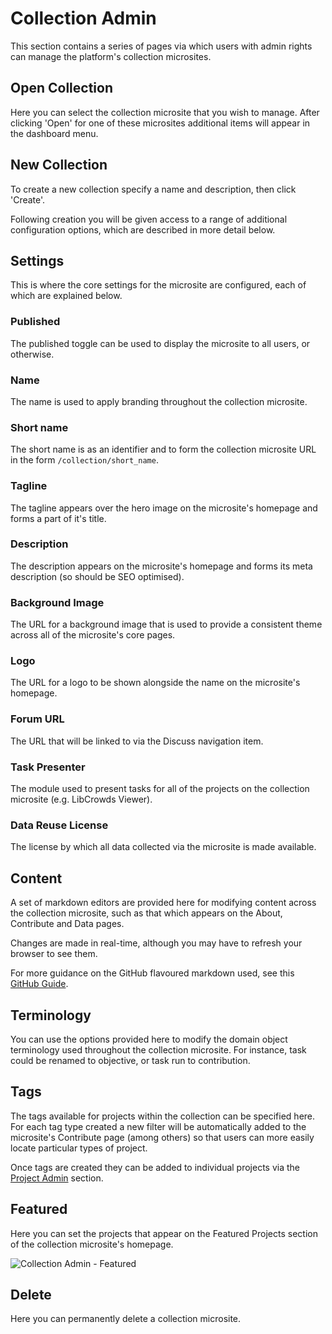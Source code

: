 # Collection Admin

This section contains a series of pages via which users with admin rights can
manage the platform's collection microsites.

## Open Collection

Here you can select the collection microsite that you wish to manage. After
clicking 'Open' for one of these microsites additional items will appear in the
dashboard menu.

## New Collection

To create a new collection specify a name and description, then click 'Create'.

Following creation you will be given access to a range of additional
configuration options, which are described in more detail below.

## Settings

This is where the core settings for the microsite are configured, each of which
are explained below.

### Published

The published toggle can be used to display the microsite to all users, or
otherwise.

### Name

The name is used to apply branding throughout the collection microsite.

### Short name

The short name is as an identifier and to form the collection microsite URL in
the form `/collection/short_name`.

### Tagline

The tagline appears over the hero image on the microsite's homepage and forms
a part of it's title.

### Description

The description appears on the microsite's homepage and forms its meta
description (so should be SEO optimised).

### Background Image

The URL for a background image that is used to provide a consistent theme across
all of the microsite's core pages.

### Logo

The URL for a logo to be shown alongside the name on the microsite's homepage.

### Forum URL

The URL that will be linked to via the Discuss navigation item.

### Task Presenter

The module used to present tasks for all of the projects on the collection
microsite (e.g. LibCrowds Viewer).

### Data Reuse License

The license by which all data collected via the microsite is made available.

## Content

A set of markdown editors are provided here for modifying content across the
collection microsite, such as that which appears on the About, Contribute and
Data pages.

Changes are made in real-time, although you may have to refresh your browser
to see them.

For more guidance on the GitHub flavoured markdown used, see this
[GitHub Guide](https://guides.github.com/features/mastering-markdown/).

## Terminology

You can use the options provided here to modify the domain object terminology
used throughout the collection microsite. For instance, task could be renamed
to objective, or task run to contribution.

## Tags

The tags available for projects within the collection can be specified here.
For each tag type created a new filter will be automatically added to the
microsite's Contribute page (among others) so that users can more easily locate
particular types of project.

Once tags are created they can be added to individual projects via the
[Project Admin](admin/project.md) section.

## Featured

Here you can set the projects that appear on the Featured Projects section of
the collection microsite's homepage.

![Collection Admin - Featured](../assets/admin-collection-featured.png?raw=true)

## Delete

Here you can permanently delete a collection microsite.
